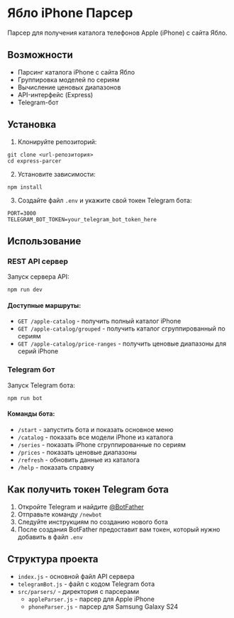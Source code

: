 # Ябло iPhone Парсер

Парсер для получения каталога телефонов Apple (iPhone) с сайта Ябло.

## Возможности

- Парсинг каталога iPhone с сайта Ябло
- Группировка моделей по сериям
- Вычисление ценовых диапазонов
- API-интерфейс (Express)
- Telegram-бот

## Установка

1. Клонируйте репозиторий:

```
git clone <url-репозитория>
cd express-parcer
```

2. Установите зависимости:

```
npm install
```

3. Создайте файл `.env` и укажите свой токен Telegram бота:

```
PORT=3000
TELEGRAM_BOT_TOKEN=your_telegram_bot_token_here
```

## Использование

### REST API сервер

Запуск сервера API:

```
npm run dev
```

#### Доступные маршруты:

- `GET /apple-catalog` - получить полный каталог iPhone
- `GET /apple-catalog/grouped` - получить каталог сгруппированный по сериям
- `GET /apple-catalog/price-ranges` - получить ценовые диапазоны для серий iPhone

### Telegram бот

Запуск Telegram бота:

```
npm run bot
```

#### Команды бота:

- `/start` - запустить бота и показать основное меню
- `/catalog` - показать все модели iPhone из каталога
- `/series` - показать iPhone сгруппированные по сериям
- `/prices` - показать ценовые диапазоны
- `/refresh` - обновить данные из каталога
- `/help` - показать справку

## Как получить токен Telegram бота

1. Откройте Telegram и найдите [@BotFather](https://t.me/BotFather)
2. Отправьте команду `/newbot`
3. Следуйте инструкциям по созданию нового бота
4. После создания BotFather предоставит вам токен, который нужно добавить в файл `.env`

## Структура проекта

- `index.js` - основной файл API сервера
- `telegramBot.js` - файл с кодом Telegram бота
- `src/parsers/` - директория с парсерами
  - `appleParser.js` - парсер для Apple iPhone
  - `phoneParser.js` - парсер для Samsung Galaxy S24
